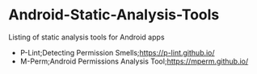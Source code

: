# Android-Static-Analysis-Tools
Listing of static analysis tools for Android apps

* P-Lint;Detecting Permission Smells;https://p-lint.github.io/
* M-Perm;Android Permissions Analysis Tool;https://mperm.github.io/
